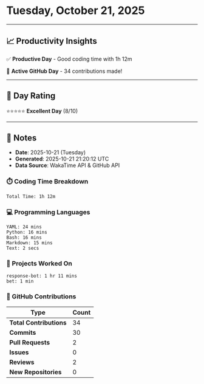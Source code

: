 # Tuesday, October 21, 2025

---

## 📈 Productivity Insights

✅ **Productive Day** - Good coding time with 1h 12m

🚀 **Active GitHub Day** - 34 contributions made!

---

## 🎯 Day Rating

⭐⭐⭐⭐⭐ **Excellent Day** (8/10)

---

## 📝 Notes

- **Date**: 2025-10-21 (Tuesday)
- **Generated**: 2025-10-21 21:20:12 UTC
- **Data Source**: WakaTime API & GitHub API


### ⏱️ Coding Time Breakdown

```
Total Time: 1h 12m
```

### 💻 Programming Languages

```
YAML: 24 mins
Python: 16 mins
Bash: 16 mins
Markdown: 15 mins
Text: 2 secs
```

### 📂 Projects Worked On

```
response-bot: 1 hr 11 mins
bet: 1 min

```


### 🐙 GitHub Contributions

| Type | Count |
|------|-------|
| **Total Contributions** | 34 |
| **Commits** | 30 |
| **Pull Requests** | 2 |
| **Issues** | 0 |
| **Reviews** | 2 |
| **New Repositories** | 0 |

